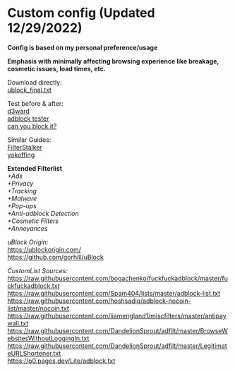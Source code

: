 # Custom config (Updated 12/29/2022)

**Config is based on my personal preference/usage**  

**Emphasis with minimally affecting browsing experience like breakage, cosmetic issues, load times, etc.**  

Download directly:  
[ublock_final.txt](https://github.com/blitzmid123/ublock_origin/releases/download/Release/ublock_final.txt)

Test before & after:  
[d3ward](https://d3ward.github.io/toolz/adblock)  
[adblock tester](https://adblock-tester.com)  
[can you block it?](https://canyoublockit.com)  

Similar Guides:  
[FilterStalker](https://rentry.co/FilterStalker)  
[yokoffing](https://github.com/yokoffing/filterlists)  

**Extended Filterlist**  
*+Ads    
+Privacy  
+Tracking  
+Malware  
+Pop-ups  
+Anti-adblock Detection  
+Cosmetic Filters  
+Annoyances*  

*uBlock Origin:*  
https://ublockorigin.com/  
https://github.com/gorhill/uBlock  

*CustomList Sources:*  
https://raw.githubusercontent.com/bogachenko/fuckfuckadblock/master/fuckfuckadblock.txt  
https://raw.githubusercontent.com/Spam404/lists/master/adblock-list.txt  
https://raw.githubusercontent.com/hoshsadiq/adblock-nocoin-list/master/nocoin.txt  
https://raw.githubusercontent.com/liamengland1/miscfilters/master/antipaywall.txt    
https://raw.githubusercontent.com/DandelionSprout/adfilt/master/BrowseWebsitesWithoutLoggingIn.txt  
https://raw.githubusercontent.com/DandelionSprout/adfilt/master/LegitimateURLShortener.txt  
https://o0.pages.dev/Lite/adblock.txt  
